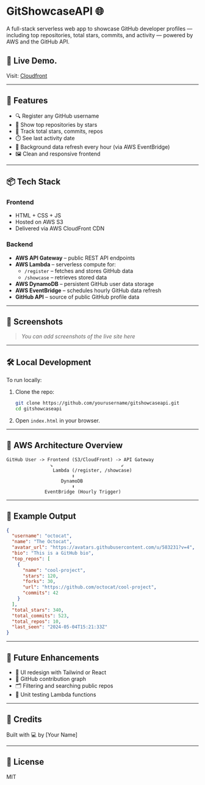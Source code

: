 # GitShowcaseAPI 🌐

A full-stack serverless web app to showcase GitHub developer profiles — including top repositories, total stars, commits, and activity — powered by AWS and the GitHub API.

## 🚀 Live Demo.

Visit: [Cloudfront](https://d3tbtv7bxs3vbw.cloudfront.net)

---

## 🧩 Features

- 🔍 Register any GitHub username
- 🌟 Show top repositories by stars
- 🧮 Track total stars, commits, repos
- ⏱️ See last activity date
- 🔁 Background data refresh every hour (via AWS EventBridge)
- 🖼️ Clean and responsive frontend

---

## 📦 Tech Stack

### Frontend

- HTML + CSS + JS
- Hosted on AWS S3
- Delivered via AWS CloudFront CDN

### Backend

- **AWS API Gateway** – public REST API endpoints
- **AWS Lambda** – serverless compute for:
  - `/register` – fetches and stores GitHub data
  - `/showcase` – retrieves stored data
- **AWS DynamoDB** – persistent GitHub user data storage
- **AWS EventBridge** – schedules hourly GitHub data refresh
- **GitHub API** – source of public GitHub profile data

---

## 📸 Screenshots

> _You can add screenshots of the live site here_

---

## 🛠️ Local Development

To run locally:

1. Clone the repo:
   ```bash
   git clone https://github.com/yourusername/gitshowcaseapi.git
   cd gitshowcaseapi
   ```

2. Open `index.html` in your browser.

---

## 🔧 AWS Architecture Overview

```plaintext
GitHub User -> Frontend (S3/CloudFront) -> API Gateway
                ↘︎                         ↙︎
                 Lambda (/register, /showcase)
                        ↕
                    DynamoDB
                        ⬆
              EventBridge (Hourly Trigger)
```

---

## 🧪 Example Output

```json
{
  "username": "octocat",
  "name": "The Octocat",
  "avatar_url": "https://avatars.githubusercontent.com/u/583231?v=4",
  "bio": "This is a GitHub bio",
  "top_repos": [
    {
      "name": "cool-project",
      "stars": 120,
      "forks": 30,
      "url": "https://github.com/octocat/cool-project",
      "commits": 42
    }
  ],
  "total_stars": 340,
  "total_commits": 523,
  "total_repos": 10,
  "last_seen": "2024-05-04T15:21:33Z"
}
```

---

## 🧠 Future Enhancements

- 🌈 UI redesign with Tailwind or React
- 🧾 GitHub contribution graph
- 🗂️ Filtering and searching public repos
- 🧪 Unit testing Lambda functions

---

## 🙌 Credits

Built with 💻 by [Your Name]

---

## 📄 License

MIT
